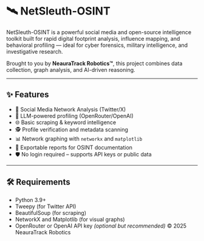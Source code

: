 # 🛰️ NetSleuth-OSINT

NetSleuth-OSINT is a powerful social media and open-source intelligence toolkit built for rapid digital footprint analysis, influence mapping, and behavioral profiling — ideal for cyber forensics, military intelligence, and investigative research.

Brought to you by **NeauraTrack Robotics™**, this project combines data collection, graph analysis, and AI-driven reasoning.

---

## ✨ Features

- 🔎 Social Media Network Analysis (Twitter/X)
- 🧠 LLM-powered profiling (OpenRouter/OpenAI)
- 🌐 Basic scraping & keyword intelligence
- 🕵️ Profile verification and metadata scanning
- 📊 Network graphing with `networkx` and `matplotlib`
- 📁 Exportable reports for OSINT documentation
- 🛡️ No login required – supports API keys or public data

---

## 🛠️ Requirements

- Python 3.9+
- Tweepy (for Twitter API)
- BeautifulSoup (for scraping)
- NetworkX and Matplotlib (for visual graphs)
- OpenRouter or OpenAI API key *(optional but recommended)*
© 2025 NeauraTrack Robotics 
